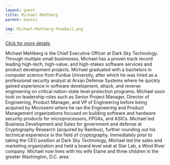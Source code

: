 ```yaml
---
layout: guest
title: Michael Mehlberg
parent: Guests

img: Michael-Mehlberg-thumbail.png
---
```




<div class="badge-base LI-profile-badge" data-locale="en_US" data-size="medium" data-theme="light" data-type="VERTICAL" data-vanity="mmehlberg" data-version="v1"><a class="badge-base__link LI-simple-link" href="https://www.linkedin.com/in/mmehlberg?trk=profile-badge">Click for more details</a></div>



Michael Mehlberg is the Chief Executive Officer at Dark Sky Technology. Through multiple small businesses, Michael has a proven track record leading high-tech, high-value, and high-stakes software services and product development projects. Michael graduated with a bachelors in computer science from Purdue University, after which he was hired as a professional security analyst at Arxan Defense Systems where he quickly gained experience in software development, attack, and reverse engineering on critical nation-state level protection programs. Michael soon took on leadership roles such as Senior Project Manager, Director of Engineering, Product Manager, and VP of Engineering before being acquired by Microsemi where he ran the Engineering and Product Management organizations focused on building software and hardware security products for microprocessors, FPGAs, and ASICs. Michael led Business Development and Sales for government and defense at Cryptography Research (acquired by Rambus), further rounding out his technical experience in the field of cryptography. Immediately prior to taking the CEO position at Dark Sky Technology, Michael led the sales and marketing organization and held a board level seat at Star Lab, a Wind River company. Michael now lives with his wife Elaine and three children in the greater Washington, D.C. area. 

